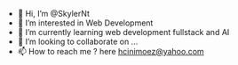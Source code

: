 - 👋 Hi, I’m @SkylerNt
- 👀 I’m interested in Web Development 
- 🌱 I’m currently learning web development fullstack and AI
- 💞️ I’m looking to collaborate on ...
- 📫 How to reach me ? here hcinimoez@yahoo.com

<!---
SkylerNt/SkylerNt is a ✨ special ✨ repository because its `README.md` (this file) appears on your GitHub profile.
You can click the Preview link to take a look at your changes.
--->
